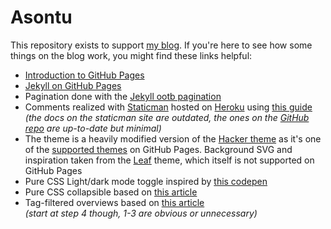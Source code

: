 # Asontu

This repository exists to support [my blog](https://asontu.github.io/). If you're here to see how some things on the blog work, you might find these links helpful:

*	[Introduction to GitHub Pages](https://pages.github.com/)
*	[Jekyll on GitHub Pages](https://help.github.com/en/github/working-with-github-pages/about-github-pages-and-jekyll/)
*	Pagination done with the [Jekyll ootb pagination](https://jekyllrb.com/docs/pagination/)
*	Comments realized with [Staticman](https://staticman.net) hosted on [Heroku](https://www.heroku.com) using [this guide](https://travisdowns.github.io/blog/2020/02/05/now-with-comments.html)<br>
	_(the docs on the staticman site are outdated, the ones on the [GitHub repo](https://github.com/eduardoboucas/staticman) are up-to-date but minimal)_
*	The theme is a heavily modified version of the [Hacker theme](https://pages-themes.github.io/hacker/) as it's one of the [supported themes](https://pages.github.com/themes/) on GitHub Pages. Background SVG and inspiration taken from the [Leaf](https://jekyll-themes.com/leaf/) theme, which itself is not supported on GitHub Pages
*	Pure CSS Light/dark mode toggle inspired by [this codepen](https://codepen.io/demilad/pen/bZRjpb)
*	Pure CSS collapsible based on [this article](https://alligator.io/css/collapsible/)
*	Tag-filtered overviews based on [this article](https://longqian.me/2017/02/09/github-jekyll-tag/#4-display-the-tags-of-a-post)<br>
	_(start at step 4 though, 1-3 are obvious or unnecessary)_